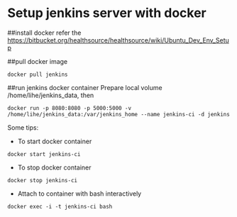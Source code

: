 Setup jenkins server with docker
================================

##install docker
refer the https://bitbucket.org/healthsource/healthsource/wiki/Ubuntu_Dev_Env_Setup

##pull docker image
```
docker pull jenkins
```

##run jenkins docker container
Prepare local volume /home/lihe/jenkins_data, then
```
docker run -p 8080:8080 -p 5000:5000 -v /home/lihe/jenkins_data:/var/jenkins_home --name jenkins-ci -d jenkins
```
Some tips:

* To start docker container
```
docker start jenkins-ci
```

* To stop docker container
```
docker stop jenkins-ci
```

* Attach to container with bash interactively
```
docker exec -i -t jenkins-ci bash
``` 

